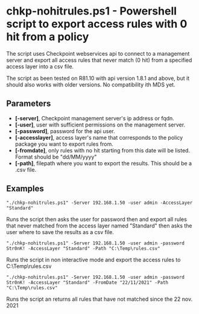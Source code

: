 
# chkp-nohitrules.ps1 - Powershell script to export access rules with 0 hit from a policy

The script uses Checkpoint webservices api to connect to a management server and export all access rules that never match (0 hit) from a specified access layer into a csv file. 

The script as been tested on R81.10 with api version 1.8.1 and above, but it should also works with older versions. No compatibility ith MDS yet. 

## Parameters

- **[-server]**, Checkpoint management server's ip address or fqdn.
- **[-user]**, user with sufficient permissions on the management server.
- **[-password]**, password for the api user.
- **[-accesslayer]**, access layer's name that corresponds to the policy package you want to export rules from.
- **[-fromdate]**,  only rules with no hit starting from this date will be listed. Format should be "dd/MM/yyyy"
- **[-path]**, filepath where you want to export the results. This should be a .csv file.

## Examples

```
"./chkp-nohitrules.ps1" -Server 192.168.1.50 -user admin -AccessLayer "Standard"
```

Runs the script then asks the user for password then and export all rules that never matched from the access layer named "Standard" then asks the user where to save the results as a csv file. 

```
"./chkp-nohitrules.ps1" -Server 192.168.1.50 -user admin -password Str0nK! -AccessLayer "Standard" -Path "C:\Temp\rules.csv"
```

Runs the script in non interactive mode and export the access rules to C:\Temp\rules.csv

```
"./chkp-nohitrules.ps1" -Server 192.168.1.50 -user admin -password Str0nK! -AccessLayer "Standard" -FromDate "22/11/2021" -Path "C:\Temp\rules.csv"
```

Runs the script an returns all rules that have not matched since the 22 nov. 2021
